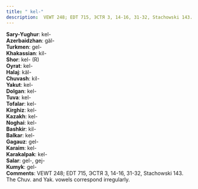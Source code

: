 ```yaml
---
title: " kel-"
description:  VEWT 248; EDT 715, ЭСТЯ 3, 14-16, 31-32, Stachowski 143. The Chuv. and Yak. vowels correspond irregularly.
---
```


<strong>Sary-Yughur</strong>:  kel-<br>
<strong>Azerbaidzhan</strong>:  gäl-<br>
<strong>Turkmen</strong>:  gel-<br>
<strong>Khakassian</strong>:  kil-<br>
<strong>Shor</strong>:  kel- (R)<br>
<strong>Oyrat</strong>:  kel-<br>
<strong>Halaj</strong>:  käl-<br>
<strong>Chuvash</strong>:  kil-<br>
<strong>Yakut</strong>:  kel-<br>
<strong>Dolgan</strong>:  kel-<br>
<strong>Tuva</strong>:  kel-<br>
<strong>Tofalar</strong>:  kel-<br>
<strong>Kirghiz</strong>:  kel-<br>
<strong>Kazakh</strong>:  kel-<br>
<strong>Noghai</strong>:  kel-<br>
<strong>Bashkir</strong>:  kil-<br>
<strong>Balkar</strong>:  kel-<br>
<strong>Gagauz</strong>:  gel-<br>
<strong>Karaim</strong>:  kel-<br>
<strong>Karakalpak</strong>:  kel-<br>
<strong>Salar</strong>:  gel-, gej-<br>
<strong>Kumyk</strong>:  gel-<br>
<strong>Comments</strong>:  VEWT 248; EDT 715, ЭСТЯ 3, 14-16, 31-32, Stachowski 143. The Chuv. and Yak. vowels correspond irregularly.<br>


